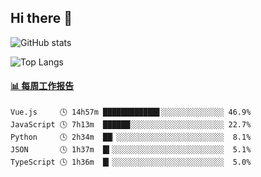 ## Hi there 👋

![GitHub stats](https://github-readme-stats.orilight.top/api?username=orilights)

![Top Langs](https://github-readme-stats.orilight.top/api/top-langs/?username=orilights&layout=compact)

<!-- waka-box start -->
#### <a href="https://gist.github.com/92c8d5b388768c10efcba86e82b7c4fb" target="_blank">📊 每周工作报告</a>
```text
Vue.js     🕓 14h57m ████████████▋░░░░░░░░░░░░░░ 46.9%
JavaScript 🕓 7h13m  ██████░░░░░░░░░░░░░░░░░░░░░ 22.7%
Python     🕓 2h34m  ██▏░░░░░░░░░░░░░░░░░░░░░░░░  8.1%
JSON       🕓 1h37m  █▍░░░░░░░░░░░░░░░░░░░░░░░░░  5.1%
TypeScript 🕓 1h36m  █▎░░░░░░░░░░░░░░░░░░░░░░░░░  5.0%
```
<!-- Powered by https://github.com/journey-ad/waka-box-go . -->
<!-- waka-box end -->
